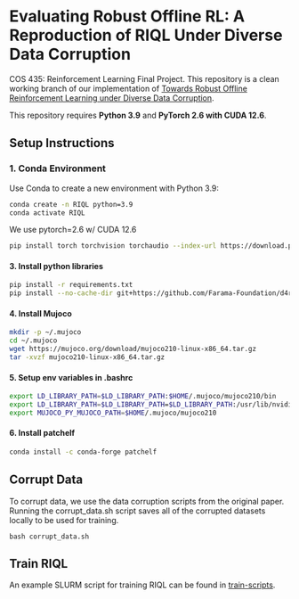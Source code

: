 # Evaluating Robust Offline RL: A Reproduction of RIQL Under Diverse Data Corruption

COS 435: Reinforcement Learning Final Project. This repository is a clean working branch of our implementation of [Towards Robust Offline Reinforcement Learning under Diverse Data Corruption](https://arxiv.org/pdf/2310.12955).

This repository requires **Python 3.9** and **PyTorch 2.6 with CUDA 12.6**. 

## Setup Instructions

### 1. Conda Environment

Use Conda to create a new environment with Python 3.9:

```bash
conda create -n RIQL python=3.9
conda activate RIQL
```

We use pytorch=2.6 w/ CUDA 12.6
```bash
pip install torch torchvision torchaudio --index-url https://download.pytorch.org/whl/cu126
```

#### 3. Install python libraries
```bash
pip install -r requirements.txt
pip install --no-cache-dir git+https://github.com/Farama-Foundation/d4rl.git@master
```

#### 4. Install Mujoco
```bash
mkdir -p ~/.mujoco
cd ~/.mujoco
wget https://mujoco.org/download/mujoco210-linux-x86_64.tar.gz
tar -xvzf mujoco210-linux-x86_64.tar.gz
```

#### 5. Setup env variables in .bashrc
```bash
export LD_LIBRARY_PATH=$LD_LIBRARY_PATH:$HOME/.mujoco/mujoco210/bin
export LD_LIBRARY_PATH=$LD_LIBRARY_PATH=$LD_LIBRARY_PATH:/usr/lib/nvidia
export MUJOCO_PY_MUJOCO_PATH=$HOME/.mujoco/mujoco210
```
#### 6. Install patchelf
```bash
conda install -c conda-forge patchelf
```
## Corrupt Data
To corrupt data, we use the data corruption scripts from the original paper. Running the corrupt_data.sh script saves all of the corrupted datasets locally to be used for training.
```
bash corrupt_data.sh
```
## Train RIQL
An example SLURM script for training RIQL can be found in [train-scripts](scripts/train-ant-actions.slurm). 